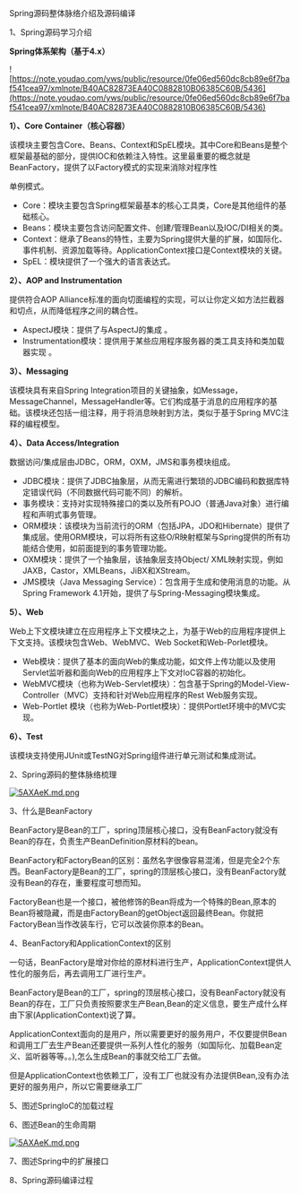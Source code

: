 Spring源码整体脉络介绍及源码编译

1、Spring源码学习介绍

**Spring体系架构（基于4.x）**

![https://note.youdao.com/yws/public/resource/0fe06ed560dc8cb89e6f7baf541cea97/xmlnote/B40AC82873EA40C0882810B06385C60B/5436](https://note.youdao.com/yws/public/resource/0fe06ed560dc8cb89e6f7baf541cea97/xmlnote/B40AC82873EA40C0882810B06385C60B/5436)

**1）、Core Container（核心容器）**

该模块主要包含Core、Beans、Context和SpEL模块。其中Core和Beans是整个框架最基础的部分，提供IOC和依赖注入特性。这里最重要的概念就是BeanFactory，提供了以Factory模式的实现来消除对程序性

单例模式。

- Core：模块主要包含Spring框架最基本的核心工具类，Core是其他组件的基础核心。
- Beans：模块主要包含访问配置文件、创建/管理Bean以及IOC/DI相关的类。
- Context：继承了Beans的特性，主要为Spring提供大量的扩展，如国际化、事件机制、资源加载等待。ApplicationContext接口是Context模块的关键。
- SpEL：模块提供了一个强大的语言表达式。

**2）、AOP and Instrumentation**

提供符合AOP Alliance标准的面向切面编程的实现，可以让你定义如方法拦截器和切点，从而降低程序之间的耦合性。

- AspectJ模块：提供了与AspectJ的集成 。
- Instrumentation模块：提供用于某些应用程序服务器的类工具支持和类加载器实现 。

**3）、Messaging**

该模块具有来自Spring Integration项目的关键抽象，如Message，MessageChannel，MessageHandler等。它们构成基于消息的应用程序的基础。该模块还包括一组注释，用于将消息映射到方法，类似于基于Spring MVC注释的编程模型。

**4）、Data Access/Integration**

数据访问/集成层由JDBC，ORM，OXM，JMS和事务模块组成。

- JDBC模块：提供了JDBC抽象层，从而无需进行繁琐的JDBC编码和数据库特定错误代码（不同数据代码可能不同）的解析。
- 事务模块：支持对实现特殊接口的类以及所有POJO（普通Java对象）进行编程和声明式事务管理。
- ORM模块：该模块为当前流行的ORM（包括JPA，JDO和Hibernate）提供了集成层。使用ORM模块，可以将所有这些O/R映射框架与Spring提供的所有功能结合使用，如前面提到的事务管理功能。
- OXM模块：提供了一个抽象层，该抽象层支持Object/ XML映射实现，例如JAXB，Castor，XMLBeans，JiBX和XStream。
- JMS模块（Java Messaging Service）：包含用于生成和使用消息的功能。从Spring Framework 4.1开始，提供了与Spring-Messaging模块集成。

**5）、Web**

Web上下文模块建立在应用程序上下文模块之上，为基于Web的应用程序提供上下文支持。该模块包含Web、WebMVC、Web Socket和Web-Porlet模块。

- Web模块：提供了基本的面向Web的集成功能，如文件上传功能以及使用Servlet监听器和面向Web的应用程序上下文对IoC容器的初始化。
- WebMVC模块（也称为Web-Servlet模块）：包含基于Spring的Model-View-Controller（MVC）支持和针对Web应用程序的Rest Web服务实现。
- Web-Portlet 模块（也称为Web-Portlet模块）：提供Portlet环境中的MVC实现。

**6）、Test**

该模块支持使用JUnit或TestNG对Spring组件进行单元测试和集成测试。

2、Spring源码的整体脉络梳理

[![5AXAeK.md.png](https://z3.ax1x.com/2021/10/10/5AXAeK.md.png)](https://imgtu.com/i/5AXAeK)

3、什么是BeanFactory

BeanFactory是Bean的工厂，spring顶层核心接口，没有BeanFactory就没有Bean的存在，负责生产BeanDefinition原材料的bean。

BeanFactory和FactoryBean的区别：虽然名字很像容易混淆，但是完全2个东西。BeanFactory是Bean的工厂，spring的顶层核心接口，没有BeanFactory就没有Bean的存在，重要程度可想而知。

FactoryBean也是一个接口，被他修饰的Bean将成为一个特殊的Bean,原本的Bean将被隐藏，而是由FactoryBean的getObject返回最终Bean。你就把FactoryBean当作改装车行，它可以改装你原本的Bean。

4、BeanFactory和ApplicationContext的区别

一句话，BeanFactory是增对你给的原材料进行生产，ApplicationContext提供人性化的服务后，再去调用工厂进行生产。

BeanFactory是Bean的工厂，spring的顶层核心接口，没有BeanFactory就没有Bean的存在，工厂只负责按照要求生产Bean,Bean的定义信息，要生产成什么样由下家(ApplicationContext)说了算。

ApplicationContext面向的是用户，所以需要更好的服务用户，不仅要提供Bean和调用工厂去生产Bean还要提供一系列人性化的服务（如国际化、加载Bean定义、监听器等等。。),怎么生成Bean的事就交给工厂去做。

但是ApplicationContext也依赖工厂，没有工厂也就没有办法提供Bean,没有办法更好的服务用户，所以它需要继承工厂

5、图述SpringIoC的加载过程

6、图述Bean的生命周期

[![5AXAeK.md.png](https://z3.ax1x.com/2021/10/10/5AXAeK.md.png)](https://imgtu.com/i/5AXAeK)

7、图述Spring中的扩展接口



8、Spring源码编译过程
